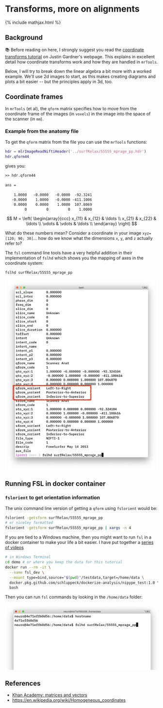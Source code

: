# Transforms, more on alignments

{% include mathjax.html %}

## Background

:books: Before reading on here, I strongly suggest you read the [coordinate transforms tutorial](http://gru.stanford.edu/doku.php/mrtools/coordinatetransforms) on Justin Gardner's webpage. This explains in excellent detail how coordinate transforms work and how they are handled in `mrTools`.

Below, I will try to break down the linear algebra a bit more with a worked example. We'll use 2d images to start, as this makes creating diagrams and plots a bit easier -- but the principles apply in 3d, too.

## Coordinate frames

In `mrTools` (et al), the `qform` matrix specifies how to move from the coordinate frame of the images (in `voxels`) in the image into the space of the scanner (in `mm`).

### Example from the anatomy file

To get the `qform` matrix from the file you can use the `mrTools` functions:

```matlab
hdr = mlrImageReadNiftiHeader('../surfRelax/55555_mprage_pp.hdr')
hdr.qform44
```

gives you:

```
>> hdr.qform44

ans =

    1.0000   -0.0000   -0.0000  -92.3241
   -0.0000    1.0000   -0.0000 -411.1006
    0.0000    0.0000    1.0000  107.8069
         0         0         0    1.0000
```

$$
M = \left( \begin{array}{ccc}
x_{11} & x_{12} & \ldots \\
x_{21} & x_{22} & \ldots \\
\vdots & \vdots & \ldots \\
\end{array} \right)
$$


What do these numbers mean? Consider a coordinate in your image `xyz=[120; 90; 30]`... how do we know what the dimensions `x`, `y`, and `z` actually refer to?

The `fsl` command line tools have a very helpful addition in their implementation of `fslhd` which shows you the mapping of axes in the coordinate system:

```bash
fslhd surfRelax/55555_mprage_pp
```

![using fslhd ](images/header-details.png)


## Running FSL in docker container

### `fslorient` to get orientation information

The unix command line version of getting a `qform` using `fslorient` would be:

```bash
fslorient -getsform surfRelax/55555_mprage_pp
# or niceley formatted 
fslorient -getsform surfRelax/55555_mprage_pp | xargs -n 4
```

If you are tied to a Windows machine, then you might want to run `fsl` in a docker container to make your life a bit easier. I have put together a [series of videos](https://www.youtube.com/playlist?list=PLCZfmSQp7dzKdvEf5TP4erdlDZPkqFl20)

```bash
# in Windows Terminal
cd demo # or where you keep the data for this tutorial
docker run --rm -it \
  --name fsl_dev \
  --mount type=bind,source="$(pwd)"/testdata,target=/home/data \
  docker.pkg.github.com/schluppeck/dockerize-analysis/nipype_test:1.0 \
  bash
```

Then you can run `fsl` commands by looking in the `/home/data` folder:

![using fslhd from container image](images/header-details-container.png)

## References

- [Khan Academy: matrices and vectors](https://www.khanacademy.org/math/precalculus/x9e81a4f98389efdf:matrices/x9e81a4f98389efdf:matrices-as-transformations/v/transforming-position-vector)
- https://en.wikipedia.org/wiki/Homogeneous_coordinates